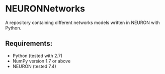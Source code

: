 # NEURONNetworks

A repository containing different networks models written in NEURON 
with Python.

Requirements:
-------------

* Python  (tested with 2.7)
* NumPy  version 1.7 or above
* NEURON (tested 7.4)
